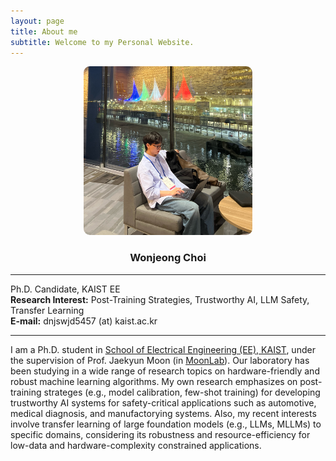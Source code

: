 ```yaml
---
layout: page
title: About me
subtitle: Welcome to my Personal Website.
---
```


<div style="text-align : center;">
     <img src="/assets/img/aboutme2.jpg" width="270" height="270" style="border-radius: 10px;">
</div>

<h3 style="text-align: center;"><strong>Wonjeong Choi</strong></h3>

---

<p>Ph.D. Candidate, KAIST EE<br>
<strong>Research Interest:</strong> Post-Training Strategies, Trustworthy AI, LLM Safety, Transfer Learning<br>
<strong>E-mail:</strong> dnjswjd5457 (at) kaist.ac.kr</p>

---

I am a Ph.D. student in [School of Electrical Engineering (EE), KAIST](https://ee.kaist.ac.kr/en/), under the supervision of Prof. Jaekyun Moon (in [MoonLab](http://moonlab.kaist.ac.kr)\). Our laboratory has been studying in a wide range of research topics on hardware-friendly and robust machine learning algorithms. My own research emphasizes on post-training strateges (e.g., model calibration, few-shot training) for developing trustworthy AI systems for safety-critical applications such as automotive, medical diagnosis, and manufactorying systems. Also, my recent interests involve transfer learning of large foundation models (e.g., LLMs, MLLMs) to specific domains, considering its robustness and resource-efficiency for low-data and hardware-complexity constrained applications. 


